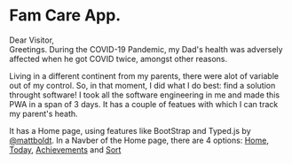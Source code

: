 # Fam Care App.

Dear Visitor,<br />
Greetings. During the COVID-19 Pandemic, my Dad's health was adversely affected when he got COVID twice, amongst other reasons. <br />

Living in a different continent from my parents, there were alot of variable out of my control. So, in that moment, I did what I do best: find a solution throught software! I took all the software engineering in me and made this PWA in a span of 3 days. It has a couple of featues with which I can track my parent's heath.<br/>

It has a Home page, using features like BootStrap and Typed.js by [@mattboldt](https://github.com/mattboldt/typed.js). In a Navber of the Home page, there are 4 options: [Home](https://icons.getbootstrap.com/assets/icons/house.svg), [Today](https://icons.getbootstrap.com/assets/icons/house.svg), [Achievements](https://github.com/HardikHajela/FamCareAPP/blob/main/readmeicons/ach.png) and [Sort](https://icons.getbootstrap.com/assets/icons/house.svg) 
